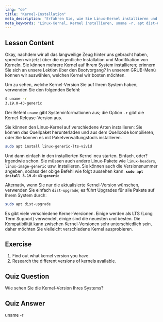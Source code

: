 ```yaml
---
lang: "de"
title: "Kernel-Installation"
meta_description: "Erfahren Sie, wie Sie Linux-Kernel installieren und verwalten. Entdecken Sie Kernel-Versionen, verwenden Sie `uname -r` und apt-Befehle. Beginnen Sie Ihre Linux-Kernel-Reise!"
meta_keywords: "Linux-Kernel, Kernel installieren, uname -r, apt dist-upgrade, Kernel-Verwaltung, Linux-Tutorial, Linux für Anfänger, Linux-Anleitung"
---
```


## Lesson Content

Okay, nachdem wir all das langweilige Zeug hinter uns gebracht haben, sprechen wir jetzt über die eigentliche Installation und Modifikation von Kerneln. Sie können mehrere Kernel auf Ihrem System installieren; erinnern Sie sich an unsere Lektion über den Bootvorgang? In unserem GRUB-Menü können wir auswählen, welchen Kernel wir booten möchten.

Um zu sehen, welche Kernel-Version Sie auf Ihrem System haben, verwenden Sie den folgenden Befehl:

```bash
$ uname -r
3.19.0-43-generic
```

Der Befehl `uname` gibt Systeminformationen aus; die Option `-r` gibt die Kernel-Release-Version aus.

Sie können den Linux-Kernel auf verschiedene Arten installieren: Sie können das Quellpaket herunterladen und aus dem Quellcode kompilieren, oder Sie können es mit Paketverwaltungstools installieren.

```bash
sudo apt install linux-generic-lts-vivid
```

Und dann einfach in den installierten Kernel neu starten. Einfach, oder? Irgendwie schon. Sie müssen auch andere Linux-Pakete wie `linux-headers`, `linux-image-generic` usw. installieren. Sie können auch die Versionsnummer angeben, sodass der obige Befehl wie folgt aussehen kann: **`sudo apt install 3.19.0-43-generic`**

Alternativ, wenn Sie nur die aktualisierte Kernel-Version wünschen, verwenden Sie einfach `dist-upgrade`; es führt Upgrades für alle Pakete auf Ihrem System durch:

```bash
sudo apt dist-upgrade
```

Es gibt viele verschiedene Kernel-Versionen. Einige werden als LTS (Long Term Support) verwendet, einige sind die neuesten und besten. Die Kompatibilität kann zwischen Kernel-Versionen sehr unterschiedlich sein, daher möchten Sie vielleicht verschiedene Kernel ausprobieren.

## Exercise

1. Find out what kernel version you have.
2. Research the different versions of kernels available.

## Quiz Question

Wie sehen Sie die Kernel-Version Ihres Systems?

## Quiz Answer

uname -r
